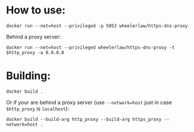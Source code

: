 # How to use:

```
docker run --net=host --privileged -p 5053 wheelerlaw/https-dns-proxy
```

Behind a proxy server:

```
docker run --net=host --privileged wheelerlaw/https-dns-proxy -t $http_proxy -a 0.0.0.0
```

# Building:

```
docker build .
```

Or if your are behind a proxy server (use `--network=host` just in case `$http_proxy` is `localhost`):

```
docker build --build-arg http_proxy --build-arg https_proxy --network=host .
```

